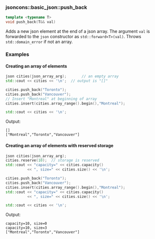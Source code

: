 ### jsoncons::basic_json::push_back

```cpp
template <typename T>
void push_back(T&& val)
```
Adds a new json element at the end of a json array. The argument `val` is forwarded to the `json` constructor as `std::forward<T>(val)`.
Throws `std::domain_error` if not an array.

### Examples

#### Creating an array of elements 
```cpp
json cities(json_array_arg);       // an empty array
std::cout << cities << '\n';  // output is "[]"

cities.push_back("Toronto");  
cities.push_back("Vancouver");
// Insert "Montreal" at beginning of array
cities.insert(cities.array_range().begin(),"Montreal");  

std::cout << cities << '\n';
```
Output:
```
[]
["Montreal","Toronto","Vancouver"]
```
#### Creating an array of elements with reserved storage 
```cpp
json cities(json_array_arg);  
cities.reserve(10);  // storage is reserved
std::cout << "capacity=" << cities.capacity() 
          << ", size=" << cities.size() << '\n';

cities.push_back("Toronto");  
cities.push_back("Vancouver");
cities.insert(cities.array_range().begin(),"Montreal");
std::cout << "capacity=" << cities.capacity() 
          << ", size=" << cities.size() << '\n';

std::cout << cities << '\n';
```
Output:
```
capacity=10, size=0
capacity=10, size=3
["Montreal","Toronto","Vancouver"]
```

